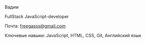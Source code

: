 Вадим

FullStack JavaScript-developer

Почта: freegasss@gmail.com

Ключевые навыки: JavaScript, HTML, CSS, Git, Английский язык
